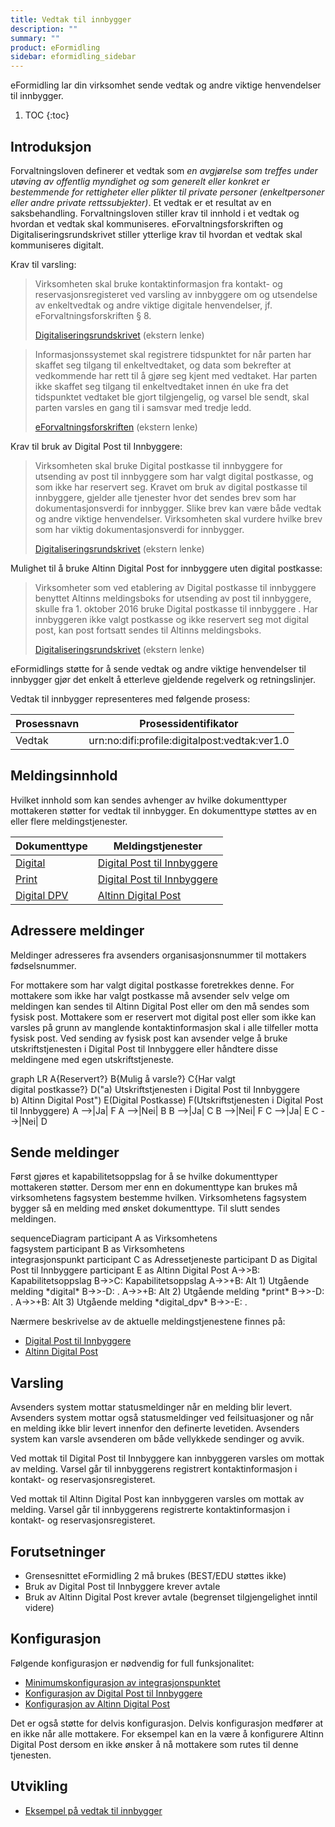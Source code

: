 ```yaml
---
title: Vedtak til innbygger
description: ""
summary: ""
product: eFormidling
sidebar: eformidling_sidebar
---
```


eFormidling lar din virksomhet sende vedtak og andre viktige henvendelser til innbygger.

1. TOC
{:toc}

## Introduksjon

Forvaltningsloven definerer et vedtak som _en avgjørelse som treffes under utøving av offentlig myndighet og som
generelt eller konkret er bestemmende for rettigheter eller plikter til private personer (enkeltpersoner eller andre
private rettssubjekter)_. Et vedtak er et resultat av en saksbehandling. Forvaltningsloven stiller krav til
innhold i et vedtak og hvordan et vedtak skal kommuniseres. eForvaltningsforskriften og Digitaliseringsrundskrivet
stiller ytterlige krav til hvordan et vedtak skal kommuniseres digitalt.

Krav til varsling:
> Virksomheten skal bruke kontaktinformasjon fra kontakt- og reservasjonsregisteret ved varsling av innbyggere om og
> utsendelse av enkeltvedtak og andre viktige digitale henvendelser, jf. eForvaltningsforskriften § 8.
>
> [Digitaliseringsrundskrivet](https://www.regjeringen.no/no/dokumenter/digitaliseringsrundskrivet/id2895185/) (ekstern lenke)

> Informasjonssystemet skal registrere tidspunktet for når parten har skaffet seg tilgang til enkeltvedtaket, og data
> som bekrefter at vedkommende har rett til å gjøre seg kjent med vedtaket. Har parten ikke skaffet seg tilgang til
> enkeltvedtaket innen én uke fra det tidspunktet vedtaket ble gjort tilgjengelig, og varsel ble sendt, skal parten
> varsles en gang til i samsvar med tredje ledd.
>
> [eForvaltningsforskriften](https://lovdata.no/forskrift/2004-06-25-988/§8) (ekstern lenke)

Krav til bruk av Digital Post til Innbyggere:
> Virksomheten skal bruke Digital postkasse til innbyggere for utsending av post til innbyggere som har valgt digital
> postkasse, og som ikke har reservert seg. Kravet om bruk av digital postkasse til innbyggere, gjelder alle tjenester
> hvor det sendes brev som har dokumentasjonsverdi for innbygger. Slike brev kan være både vedtak og andre viktige
> henvendelser. Virksomheten skal vurdere hvilke brev som har viktig dokumentasjonsverdi for innbygger.
>
> [Digitaliseringsrundskrivet](https://www.regjeringen.no/no/dokumenter/digitaliseringsrundskrivet/id2895185/) (ekstern lenke)

Mulighet til å bruke Altinn Digital Post for innbyggere uten digital postkasse:
> Virksomheter som ved etablering av Digital postkasse til innbyggere benyttet Altinns meldingsboks for utsending av
> post til innbyggere, skulle fra 1. oktober 2016 bruke Digital postkasse til innbyggere . Har innbyggeren ikke valgt
> postkasse og ikke reservert seg mot digital post, kan post fortsatt sendes til Altinns meldingsboks.
> 
> [Digitaliseringsrundskrivet](https://www.regjeringen.no/no/dokumenter/digitaliseringsrundskrivet/id2895185/) (ekstern lenke)

eFormidlings støtte for å sende vedtak og andre viktige henvendelser til innbygger gjør det enkelt å etterleve gjeldende
regelverk og retningslinjer.

Vedtak til innbygger representeres med følgende prosess:

| **Prosessnavn** | **Prosessidentifikator**                      |
| --------------- | --------------------------------------------- |
| Vedtak          | urn:no:difi:profile:digitalpost:vedtak:ver1.0 |

## Meldingsinnhold

Hvilket innhold som kan sendes avhenger av hvilke dokumenttyper mottakeren støtter for vedtak til innbygger. En
dokumenttype støttes av en eller flere meldingstjenester.

| **Dokumenttype**                                      | **Meldingstjenester**                                                                 |
| ----------------------------------------------------- | ------------------------------------------------------------------------------------- |
| [Digital](../Utvikling/Dokumenttyper/digital)         | [Digital Post til Innbyggere](../Utvikling/Meldingstjenester/digital_post_til_innbyggere) |
| [Print](../Utvikling/Dokumenttyper/print)             | [Digital Post til Innbyggere](../Utvikling/Meldingstjenester/digital_post_til_innbyggere) |
| [Digital DPV](../Utvikling/Dokumenttyper/digital_dpv) | [Altinn Digital Post](../Utvikling/Meldingstjenester/altinn_digital_post)                 |

## Adressere meldinger

Meldinger adresseres fra avsenders organisasjonsnummer til mottakers fødselsnummer.

For mottakere som har valgt digital postkasse foretrekkes denne. For mottakere som ikke har valgt postkasse må avsender
selv velge om meldingen kan sendes til Altinn Digital Post eller om den må sendes som fysisk post. Mottakere som er
reservert mot digital post eller som ikke kan varsles på grunn av manglende kontaktinformasjon skal i alle tilfeller
motta fysisk post. Ved sending av fysisk post kan avsender velge å bruke utskriftstjenesten i Digital Post til
Innbyggere eller håndtere disse meldingene med egen utskriftstjeneste.

<div class="mermaid">
graph LR
A{Reservert?}
B{Mulig å varsle?}
C{Har valgt<br>digital postkasse?}
D("a) Utskriftstjenesten i Digital Post til Innbyggere<br>b) Altinn Digital Post")
E(Digital Postkasse)
F(Utskriftstjenesten i Digital Post til Innbyggere)
A -->|Ja| F
A -->|Nei| B
B -->|Ja| C
B -->|Nei| F
C -->|Ja| E
C -->|Nei| D
</div>

## Sende meldinger
Først gjøres et kapabilitetsoppslag for å se hvilke dokumenttyper mottakeren støtter. Dersom mer enn en dokumenttype kan
brukes må virksomhetens fagsystem bestemme hvilken. Virksomhetens fagsystem bygger så en melding med ønsket
dokumenttype. Til slutt sendes meldingen.

<div class="mermaid">
sequenceDiagram
participant A as Virksomhetens<br>fagsystem
participant B as Virksomhetens<br>integrasjonspunkt
participant C as Adressetjeneste
participant D as Digital Post til Innbyggere
participant E as Altinn Digital Post
A->>B: Kapabilitetsoppslag
B->>C: Kapabilitetsoppslag
A->>+B: Alt 1) Utgående melding *digital*
B->>-D: .
A->>+B: Alt 2) Utgående melding *print*
B->>-D: .
A->>+B: Alt 3) Utgående melding *digital_dpv*
B->>-E: .
</div>

Nærmere beskrivelse av de aktuelle meldingstjenestene finnes på:
- [Digital Post til Innbyggere](../Utvikling/Meldingstjenester/digital_post_til_innbyggere)
- [Altinn Digital Post](../Utvikling/Meldingstjenester/altinn_digital_post)

## Varsling

Avsenders system mottar statusmeldinger når en melding blir levert. Avsenders system mottar også statusmeldinger ved
feilsituasjoner og når en melding ikke blir levert innenfor den definerte levetiden. Avsenders system kan varsle
avsenderen om både vellykkede sendinger og avvik.

Ved mottak til Digital Post til Innbyggere kan innbyggeren varsles om mottak av melding. Varsel går til innbyggerens
registrert kontaktinformasjon i kontakt- og reservasjonsregisteret.

Ved mottak til Altinn Digital Post kan innbyggeren varsles om mottak av melding. Varsel går til innbyggerens
registrerte kontaktinformasjon i kontakt- og reservasjonsregisteret.

## Forutsetninger

- Grensesnittet eFormidling 2 må brukes (BEST/EDU støttes ikke)
- Bruk av Digital Post til Innbyggere krever avtale
- Bruk av Altinn Digital Post krever avtale (begrenset tilgjengelighet inntil videre)

## Konfigurasjon

Følgende konfigurasjon er nødvendig for full funksjonalitet:

- [Minimumskonfigurasjon av integrasjonspunktet](../Drift/installasjon#minimumskonfigurasjon)
- [Konfigurasjon av Digital Post til Innbyggere](../Drift/installasjon#konfigurere-digital-post-til-innbyggere-dpi)
- [Konfigurasjon av Altinn Digital Post](../Drift/installasjon#konfigurere-altinn-digital-post-dpv)

Det er også støtte for delvis konfigurasjon. Delvis konfigurasjon medfører at en ikke når alle mottakere. For eksempel
kan en la være å konfigurere Altinn Digital Post dersom en ikke ønsker å nå mottakere som rutes til denne tjenesten.

## Utvikling

- [Eksempel på vedtak til innbygger](../Utvikling/Eksempel/vedtak_til_innbygger)
